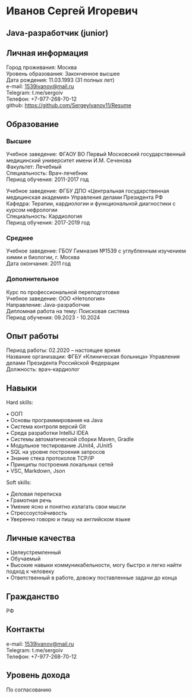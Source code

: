 # Иванов Сергей Игоревич
## Java-разработчик (junior)

## Личная информация
Город проживания: Москва<br>
Уровень образования: Законченное высшее<br>
Дата рождения: 11.03.1993 (31 полных лет)<br>
e-mail: 1539ivanov@mail.ru<br>
Telegram: t.me/sergoiv<br>
Телефон: +7-977-268-70-12<br>
github: https://github.com/SergeyIvanov11/Resume <br>

## Образование
### Высшее
Учебное заведение:	ФГАОУ ВО Первый Московский государственный медицинский университет имени И.М. Сеченова<br>
Факультет:	Лечебный<br>
Специальность:	Врач-лечебник<br>
Период обучения:	2011-2017 год<br>

Учебное заведение:	ФГБУ ДПО «Центральная государственная медицинская академия» Управления делами Президента РФ<br>
Кафедра:	Терапии, кардиологии и функциональной диагностики с курсом нефрологии<br>
Специальность:	Кардиология<br>
Период обучения:	2017-2019 год<br>

### Среднее	
Учебное заведение:	ГБОУ Гимназия №1539 с углубленным изучением химии и биологии, г. Москва<br>
Дата окончания:	2011 год<br>

### Дополнительное	
Курс по профессиональной переподготовке<br>
Учебное заведение:	ООО «Нетология»<br>
Направление:	Java-разработчик<br>
Дипломная работа на тему:	Поисковая система<br>
Период обучения:	09.2023 - 10.2024<br>

## Опыт работы
Период работы:	02.2020 – настоящее время<br>
Название организации:	ФГБУ «Клиническая больница» Управления делами Президента Российской Федерации<br>
Должность: врач-кардиолог	

## Навыки
Hard skills:

•	ООП<br>
•	Основы программирования на Java<br>
•	Система контроля версий Git<br>
•	Среда разработки IntelliJ IDEA<br>
•	Системы автоматической сборки Maven, Gradle<br>
•	Модульное тестирование JUnit4, JUnit5<br>
•	SQL на уровне построения запросов<br>
•	Знание стека протоколов TCP/IP<br>
•	Принципы построения локальных сетей<br>
•	VSC, Markdown, Json<br>

Soft skills:

•	Деловая переписка<br>
•	Грамотная речь<br>
•	Умение ясно и понятно излагать свои мысли<br>
•	Стрессоустойчивость<br>
•	Уверенно говорю и пишу на английском языке

## Личные качества
•	Целеустремленный<br>
•	Обучаемый<br>
•	Высокие навыки коммуникабельности, могу быстро и легко найти подход к человеку<br>
•	Ответственный в работе, довожу поставленные задачи до конца<br>

## Гражданство
РФ

## Контакты
e-mail:	1539ivanov@mail.ru<br>
Telegram:	t.me/sergoiv<br>
Телефон:	+7-977-268-70-12<br>
	
## Уровень дохода
По согласованию
